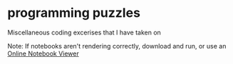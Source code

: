 # programming puzzles

Miscellaneous coding excerises that I have taken on

Note: If notebooks aren't rendering correctly, download and run, or use an [Online Notebook Viewer](http://nbviewer.jupyter.org/)

